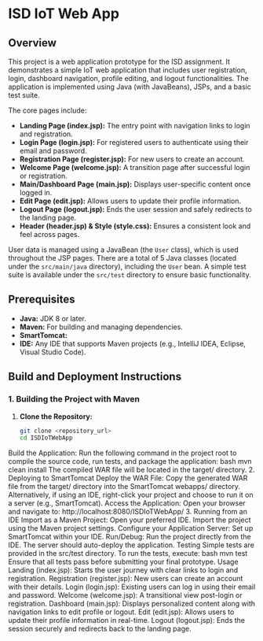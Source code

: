 # ISD IoT Web App

## Overview
This project is a web application prototype for the ISD assignment. It demonstrates a simple IoT web application that includes user registration, login, dashboard navigation, profile editing, and logout functionalities. The application is implemented using Java (with JavaBeans), JSPs, and a basic test suite.

The core pages include:
- **Landing Page (index.jsp):** The entry point with navigation links to login and registration.
- **Login Page (login.jsp):** For registered users to authenticate using their email and password.
- **Registration Page (register.jsp):** For new users to create an account.
- **Welcome Page (welcome.jsp):** A transition page after successful login or registration.
- **Main/Dashboard Page (main.jsp):** Displays user-specific content once logged in.
- **Edit Page (edit.jsp):** Allows users to update their profile information.
- **Logout Page (logout.jsp):** Ends the user session and safely redirects to the landing page.
- **Header (header.jsp) & Style (style.css):** Ensures a consistent look and feel across pages.

User data is managed using a JavaBean (the `User` class), which is used throughout the JSP pages. There are a total of 5 Java classes (located under the `src/main/java` directory), including the `User` bean. A simple test suite is available under the `src/test` directory to ensure basic functionality.

## Prerequisites

- **Java:** JDK 8 or later.
- **Maven:** For building and managing dependencies.
- **SmartTomcat:**
- **IDE:** Any IDE that supports Maven projects (e.g., IntelliJ IDEA, Eclipse, Visual Studio Code).

## Build and Deployment Instructions

### 1. Building the Project with Maven
1. **Clone the Repository:**

   ```bash
   git clone <repository_url>
   cd ISDIoTWebApp
Build the Application:
Run the following command in the project root to compile the source code, run tests, and package the application:
bash
mvn clean install
The compiled WAR file will be located in the target/ directory.
2. Deploying to SmartTomcat
Deploy the WAR File:
Copy the generated WAR file from the target/ directory into the SmartTomcat webapps/ directory.
Alternatively, if using an IDE, right-click your project and choose to run it on a server (e.g., SmartTomcat).
Access the Application:
Open your browser and navigate to:
http://localhost:8080/ISDIoTWebApp/
3. Running from an IDE
Import as a Maven Project:
Open your preferred IDE.
Import the project using the Maven project settings.
Configure your Application Server:
Set up SmartTomcat within your IDE.
Run/Debug:
Run the project directly from the IDE. The server should auto-deploy the application.
Testing
Simple tests are provided in the src/test directory. To run the tests, execute:
bash
mvn test
Ensure that all tests pass before submitting your final prototype.
Usage
Landing (index.jsp): Starts the user journey with clear links to login and registration.
Registration (register.jsp): New users can create an account with their details.
Login (login.jsp): Existing users can log in using their email and password.
Welcome (welcome.jsp): A transitional view post-login or registration.
Dashboard (main.jsp): Displays personalized content along with navigation links to edit profile or logout.
Edit (edit.jsp): Allows users to update their profile information in real-time.
Logout (logout.jsp): Ends the session securely and redirects back to the landing page.
